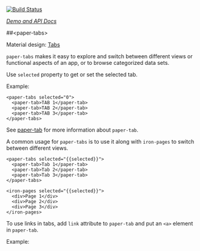 
<!---

This README is automatically generated from the comments in these files:
paper-tab.html  paper-tabs.html

Edit those files, and our readme bot will duplicate them over here!
Edit this file, and the bot will squash your changes :)

-->

[![Build Status](https://travis-ci.org/PolymerElements/paper-tabs.svg?branch=master)](https://travis-ci.org/PolymerElements/paper-tabs)

_[Demo and API Docs](https://elements.polymer-project.org/elements/paper-tabs)_


##&lt;paper-tabs&gt;


Material design: [Tabs](https://www.google.com/design/spec/components/tabs.html)

`paper-tabs` makes it easy to explore and switch between different views or functional aspects of
an app, or to browse categorized data sets.

Use `selected` property to get or set the selected tab.

Example:

    <paper-tabs selected="0">
      <paper-tab>TAB 1</paper-tab>
      <paper-tab>TAB 2</paper-tab>
      <paper-tab>TAB 3</paper-tab>
    </paper-tabs>

See <a href="#paper-tab">paper-tab</a> for more information about
`paper-tab`.

A common usage for `paper-tabs` is to use it along with `iron-pages` to switch
between different views.

    <paper-tabs selected="{{selected}}">
      <paper-tab>Tab 1</paper-tab>
      <paper-tab>Tab 2</paper-tab>
      <paper-tab>Tab 3</paper-tab>
    </paper-tabs>

    <iron-pages selected="{{selected}}">
      <div>Page 1</div>
      <div>Page 2</div>
      <div>Page 3</div>
    </iron-pages>


To use links in tabs, add `link` attribute to `paper-tab` and put an `<a>`
element in `paper-tab`.

Example:
    <style is="custom-style">
      .link {
        

##&lt;paper-tab&gt;


`paper-tab` is styled to look like a tab.  It should be used in conjunction with
`paper-tabs`.

Example:

    <paper-tabs selected="0">
      <paper-tab>TAB 1</paper-tab>
      <paper-tab>TAB 2</paper-tab>
      <paper-tab>TAB 3</paper-tab>
    </paper-tabs>

### Styling

The following custom properties and mixins are available for styling:

Custom property | Description | Default
----------------|-------------|----------
`--paper-tab-ink` | Ink color | `--paper-yellow-a100`
`--paper-tab` | Mixin applied to the tab | `{}`
`--paper-tab-content` | Mixin applied to the tab content | `{}`
`--paper-tab-content-unselected` | Mixin applied to the tab content when the tab is not selected | `{}`


